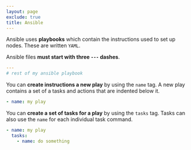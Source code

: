 ```yaml
---
layout: page
exclude: true
title: Ansible
---
```


Ansible uses **playbooks** which contain the instructions used to set up nodes. These are written `YAML`.

Ansible files **must start with three `---` dashes**.
```yaml
---
# rest of my ansible playbook
```

You can **create instructions a new play** by using the `name` tag. A new play contains a set of a tasks and actions that are indented below it.
```yaml
- name: my play
```

You can **create a set of tasks for a play** by using the `tasks` tag. Tasks can also use the `name` for each individual task command.
```yaml
- name: my play
  tasks:
    - name: do something
```
<!--stackedit_data:
eyJoaXN0b3J5IjpbLTIxMzMzMTgzNzEsLTMzNjM3MjM0NF19
-->
